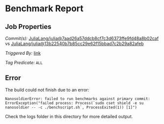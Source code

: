 # Benchmark Report

## Job Properties

*Commit(s):* [JuliaLang/julia@7aad26a57ddcb8cf7c3d6373ffe9fd48a8b02caf](https://github.com/JuliaLang/julia/commit/7aad26a57ddcb8cf7c3d6373ffe9fd48a8b02caf) vs [JuliaLang/julia@13b22540b7b85cc29e62f15bbad7c2b29a82afeb](https://github.com/JuliaLang/julia/commit/13b22540b7b85cc29e62f15bbad7c2b29a82afeb)

*Triggered By:* [link](https://github.com/JuliaLang/julia/pull/18457#issuecomment-270123633)

*Tag Predicate:* `ALL`

## Error

The build could not finish due to an error:

```
NanosoldierError: failed to run benchmarks against primary commit: ErrorException("failed process: Process(`sudo cset shield -e su nanosoldier -- -c ./benchscript.sh`, ProcessExited(1)) [1]")
```

Check the logs folder in this directory for more detailed output.

